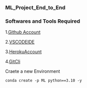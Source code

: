 ### ML_Project_End_to_End

### Softwares and Tools Required

1.[Github Account](https://github.com)

2.[VSCODEIDE](https://code.visualstudio.com)

3.[HerokuAccount](https://heroku.co)

4.[GitCli](https://git-scm.com/book/en/v2/Getting-Started-The-Command-Line)

Craete a new  Environment

```
conda create -p ML python==3.10 -y
```